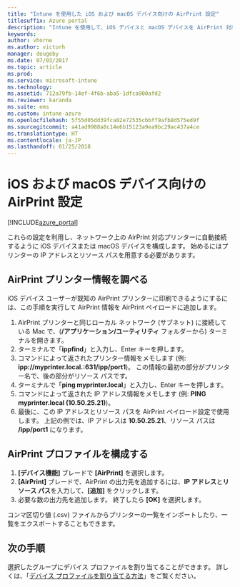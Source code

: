 ```yaml
---
title: "Intune を使用した iOS および macOS デバイス向けの AirPrint 設定"
titlesuffix: Azure portal
description: "Intune を使用して、iOS デバイスと macOS デバイスを AirPrint 対応プリンターに自動接続する方法について説明します。\""
keywords: 
author: vhorne
ms.author: victorh
manager: dougeby
ms.date: 07/03/2017
ms.topic: article
ms.prod: 
ms.service: microsoft-intune
ms.technology: 
ms.assetid: 712a79fb-14ef-4f6b-aba5-1dfca900afd2
ms.reviewer: karanda
ms.suite: ems
ms.custom: intune-azure
ms.openlocfilehash: 5f55d05dd39fca02e72535cbbff9afb8d575ed9f
ms.sourcegitcommit: a41ad9988a8c14e6b15123a9ea9bc29ac437a4ce
ms.translationtype: HT
ms.contentlocale: ja-JP
ms.lasthandoff: 01/25/2018
---
```

# <a name="airprint-settings-for-ios-and-macos-devices"></a>iOS および macOS デバイス向けの AirPrint 設定

[!INCLUDE[azure_portal](./includes/azure_portal.md)]

これらの設定を利用し、ネットワーク上の AirPrint 対応プリンターに自動接続するように iOS デバイスまたは macOS デバイスを構成します。 始めるにはプリンターの IP アドレスとリソース パスを用意する必要があります。

## <a name="find-airprint-printer-information"></a>AirPrint プリンター情報を調べる

iOS デバイス ユーザーが既知の AirPrint プリンターに印刷できるようにするには、この手順を実行して AirPrint 情報を AirPrint ペイロードに追加します。

1. AirPrint プリンターと同じローカル ネットワーク (サブネット) に接続している Mac で、(**/アプリケーション/ユーティリティ** フォルダーから) ターミナルを開きます。
2. ターミナルで「**ippfind**」と入力し、Enter キーを押します。
3. コマンドによって返されたプリンター情報をメモします (例: **ipp://myprinter.local.:631/ipp/port1**)。 この情報の最初の部分がプリンター名で、後の部分がリソース パスです。
4. ターミナルで「**ping myprinter.local**」と入力し、Enter キーを押します。
5. コマンドによって返された IP アドレス情報をメモします (例: **PING myprinter.local (10.50.25.21)**)。
6. 最後に、この IP アドレスとリソース パスを AirPrint ペイロード設定で使用します。 上記の例では、IP アドレスは **10.50.25.21**、リソース パスは **/ipp/port1** になります。

## <a name="configure-an-airprint-profile"></a>AirPrint プロファイルを構成する

1. **[デバイス機能]** ブレードで **[AirPrint]** を選択します。
2. **[AirPrint]** ブレードで、AirPrint の出力先を追加するには、**IP アドレス**と**リソース パス**を入力して、**[追加]** をクリックします。
3. 必要な数の出力先を追加します。 終了したら **[OK]** を選択します。

コンマ区切り値 (.csv) ファイルからプリンターの一覧をインポートしたり、一覧をエクスポートすることもできます。


## <a name="next-steps"></a>次の手順

選択したグループにデバイス プロファイルを割り当てることができます。 詳しくは、「[デバイス プロファイルを割り当てる方法](device-profile-assign.md)」をご覧ください。
